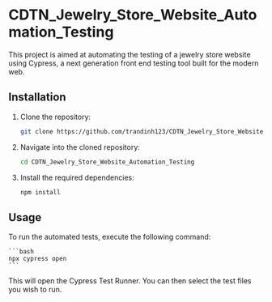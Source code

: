 # CDTN_Jewelry_Store_Website_Automation_Testing

This project is aimed at automating the testing of a jewelry store website using Cypress, a next generation front end testing tool built for the modern web.

## Installation

1. Clone the repository:

    ```bash
    git clone https://github.com/trandinh123/CDTN_Jewelry_Store_Website_Automation_Testing
    ```

2. Navigate into the cloned repository:

    ```bash
    cd CDTN_Jewelry_Store_Website_Automation_Testing
    ```

3. Install the required dependencies:

    ```bash
    npm install
    ```

## Usage

To run the automated tests, execute the following command:

    ```bash
    npx cypress open
    ```

This will open the Cypress Test Runner. You can then select the test files you wish to run.